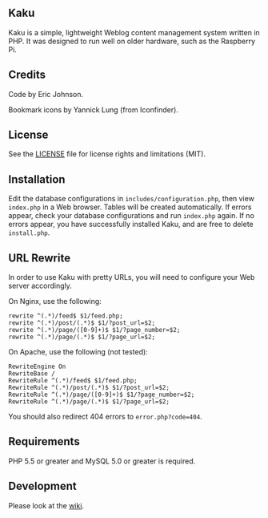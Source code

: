 ## Kaku
Kaku is a simple, lightweight Weblog content management system written in PHP. It was designed to run well on older hardware, such as the Raspberry Pi.

## Credits
Code by Eric Johnson.

Bookmark icons by Yannick Lung (from Iconfinder).

## License
See the [LICENSE](LICENSE.md) file for license rights and limitations (MIT).

## Installation
Edit the database configurations in `includes/configuration.php`, then view `index.php` in a Web browser. Tables will be created automatically. If errors appear, check your database configurations and run `index.php` again. If no errors appear, you have successfully installed Kaku, and are free to delete `install.php`.

## URL Rewrite
In order to use Kaku with pretty URLs, you will need to configure your Web server accordingly.

On Nginx, use the following:

```
rewrite ^(.*)/feed$ $1/feed.php;
rewrite ^(.*)/post/(.*)$ $1/?post_url=$2;
rewrite ^(.*)/page/([0-9]+)$ $1/?page_number=$2;
rewrite ^(.*)/page/(.*)$ $1/?page_url=$2;
```

On Apache, use the following (not tested):

```
RewriteEngine On
RewriteBase /
RewriteRule ^(.*)/feed$ $1/feed.php;
RewriteRule ^(.*)/post/(.*)$ $1/?post_url=$2;
RewriteRule ^(.*)/page/([0-9]+)$ $1/?page_number=$2;
RewriteRule ^(.*)/page/(.*)$ $1/?page_url=$2;
```

You should also redirect 404 errors to `error.php?code=404`.

## Requirements
PHP 5.5 or greater and MySQL 5.0 or greater is required.

## Development
Please look at the [wiki](https://github.com/ecj2/kaku/wiki).
